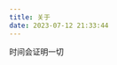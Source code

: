 ```yaml
---
title: 关于
date: 2023-07-12 21:33:44
---
```

时间会证明一切
<meta http-equiv="Content-Type" content="text/html; charset=UTF-8" />
    <title>Live2D 看板娘 v1.2 / Demo</title>
    <script type="text/javascript" charset="utf-8"  src="https://files.cnblogs.com/files/liuzhou1/L2Dwidget.0.min.js"></script>
    <script type="text/javascript" charset="utf-8"  src="https://files.cnblogs.com/files/liuzhou1/L2Dwidget.min.js"></script>
    <script type="text/javascript">
        L2Dwidget.init({"display": {
                "superSample": 2,
                "width": 200,
                "height": 400,
                "position": "right",
                "hOffset": 0,
                "vOffset": 0
            }
        });
    </script>
